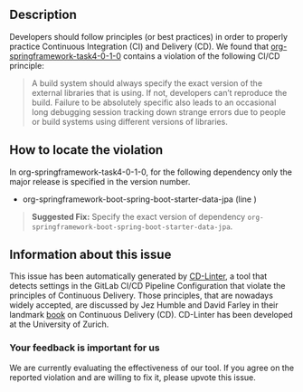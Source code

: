 
## Description
Developers should follow principles (or best practices) in order to properly practice Continuous Integration (CI) and Delivery (CD).
We found that [org-springframework-task4-0-1-0](https://gitlab.com/soa-labs/task4/blob/master/.gitlab-ci.yml) contains a violation of the following CI/CD principle:

> A build system should always specify the exact version of the external libraries that is using.
If not, developers can’t reproduce the build. Failure to be absolutely specific also leads to an occasional long debugging session tracking down strange errors due to people or build systems using different versions of libraries.

## How to locate the violation

In org-springframework-task4-0-1-0, for the following dependency only the major release is specified in the version number.

* org-springframework-boot-spring-boot-starter-data-jpa (line )

> **Suggested Fix:** Specify the exact version of dependency `org-springframework-boot-spring-boot-starter-data-jpa`.

## Information about this issue

This issue has been automatically generated by [CD-Linter](https://gitlab.com/Jancso/configuration-analytics), a tool that detects settings in the GitLab CI/CD Pipeline Configuration that violate the principles of Continuous Delivery. Those principles, that are nowadays widely accepted, are discussed by Jez Humble and David Farley in their landmark [book](https://www.oreilly.com/library/view/continuous-delivery-reliable/9780321670250/) on Continuous Delivery (CD). CD-Linter has been developed at the University of Zurich.

### Your feedback is important for us
We are currently evaluating the effectiveness of our tool. If you agree on the reported violation and are willing to fix it, please upvote this issue.